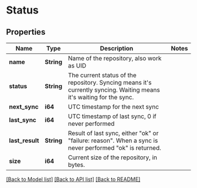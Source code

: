 # Status

## Properties
Name | Type | Description | Notes
------------ | ------------- | ------------- | -------------
**name** | **String** | Name of the repository, also work as UID | 
**status** | **String** | The current status of the repository. Syncing means it's currently syncing. Waiting means it's waiting for the sync. | 
**next_sync** | **i64** | UTC timestamp for the next sync | 
**last_sync** | **i64** | UTC timestamp of last sync, 0 if never performed | 
**last_result** | **String** | Result of last sync, either \"ok\" or \"failure: reason\". When a sync is never performed \"ok\" is returned. | 
**size** | **i64** | Current size of the repository, in bytes. | 

[[Back to Model list]](../README.md#documentation-for-models) [[Back to API list]](../README.md#documentation-for-api-endpoints) [[Back to README]](../README.md)


